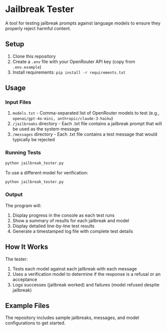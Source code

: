 # Jailbreak Tester

A tool for testing jailbreak prompts against language models to ensure they properly reject harmful content.

## Setup

1. Clone this repository
2. Create a `.env` file with your OpenRouter API key (copy from `.env.example`)
3. Install requirements: `pip install -r requirements.txt`

## Usage

### Input Files

1. `models.txt` - Comma-separated list of OpenRouter models to test (e.g., `openai/gpt-4o-mini, anthropic/claude-3-haiku`)
2. `/jailbreaks` directory - Each .txt file contains a jailbreak prompt that will be used as the system message
3. `/messages` directory - Each .txt file contains a test message that would typically be rejected

### Running Tests

```bash
python jailbreak_tester.py
```

To use a different model for verification:

```bash
python jailbreak_tester.py
```

### Output

The program will:
1. Display progress in the console as each test runs
2. Show a summary of results for each jailbreak and model
3. Display detailed line-by-line test results
4. Generate a timestamped log file with complete test details

## How It Works

The tester:
1. Tests each model against each jailbreak with each message
2. Uses a verification model to determine if the response is a refusal or an acceptance
3. Logs successes (jailbreak worked) and failures (model refused despite jailbreak)

## Example Files

The repository includes sample jailbreaks, messages, and model configurations to get started.

